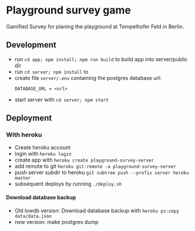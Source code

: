 # Playground survey game

Gamified Survey for planing the playground at Tempelhofer Feld in Berlin.

## Development

* run `cd app; npm install; npm run build` to build app into server/public dir
* run `cd server; npm install` to
* create file `server/.env` containing the postgres database url:
  ```
  DATABASE_URL = <url>
  ```
* start server with `cd server; npm start`

## Deployment

### With heroku

* Create heroku account
* login with `heroku login`
* create app with `heroku create playground-survey-server`
* add remote to git `heroku git:remote -a playground-survey-server`
* push server subdir to heroku `git subtree push --prefix server heroku master`
* subsequent deploys by running `./deploy.sh`

#### Download database backup

* Old lowdb version: Download database backup with `heroku ps:copy data/data.json`
* new version: make postgres dump
